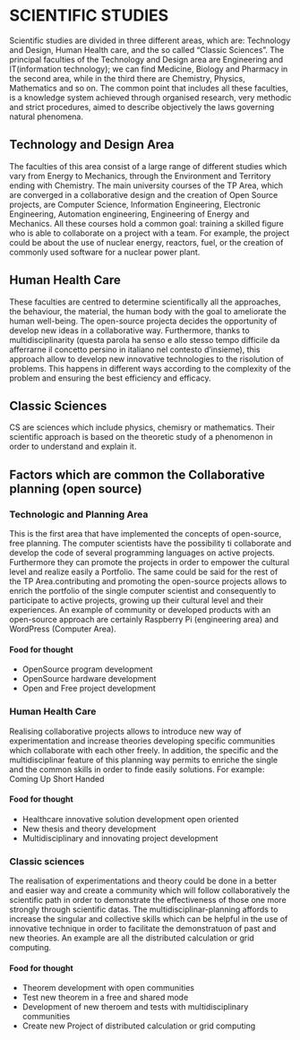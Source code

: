# SCIENTIFIC STUDIES

Scientific studies are divided in three different areas, which are: Technology and Design, Human Health care, and the so called “Classic Sciences”.
The principal faculties of the Technology and Design area are Engineering and IT(information technology); we can find Medicine, Biology and Pharmacy in the second area, while in the third there are Chemistry, Physics, Mathematics and so on.
The common point that includes all these faculties, is a knowledge system achieved through organised research, very methodic and strict procedures, aimed to describe objectively the laws governing natural phenomena.

## Technology and Design Area
The faculties of this area consist of a large range of different studies which vary from Energy to Mechanics, through the Environment and Territory ending with Chemistry. The main university courses of the TP Area, which are converged in a collaborative design and the creation of Open Source projects, are Computer Science, Information Engineering, Electronic Engineering, Automation engineering, Engineering of Energy and Mechanics. All these courses hold a common goal: training a skilled figure who is able to collaborate on a project with a team. For example, the project could be about the use of nuclear energy, reactors, fuel, or the creation of commonly used software for a nuclear power plant.

## Human Health Care
These faculties are centred to determine scientifically all the approaches, the behaviour, the material, the human body with the goal to ameliorate the human well-being. The open-source projecta decides the opportunity of develop new ideas in a collaborative way. Furthermore, thanks to multidisciplinarity (questa parola ha senso e allo stesso tempo difficile da afferrarne il concetto persino in italiano nel contesto d’insieme), this approach allow to develop new innovative technologies to the risolution of problems. This happens in different ways according to the complexity of the problem and ensuring the best efficiency and efficacy.

## Classic Sciences
CS are sciences which include physics, chemisry or mathematics. Their scientific approach is based on the theoretic study of a phenomenon in order to understand and explain it.

## Factors which are common the Collaborative planning (open source)

### Technologic and Planning Area
This is the first area that have implemented the concepts of open-source, free planning. The computer scientists have the possibility ti collaborate and develop the code of several programming languages on active projects. Furthermore they can promote the projects in order to empower the cultural level and realize easily a Portfolio. The same could be said for the rest of the TP Area.contributing and promoting the open-source projects allows to enrich the portfolio of the single computer scientist and consequently to participate to active projects, growing up their cultural level and their experiences. An example of community or developed products with an open-source approach are certainly Raspberry Pi (engineering area) and WordPress (Computer Area).

#### Food for thought
* OpenSource program development
* OpenSource hardware development
* Open and Free project development

### Human Health Care
Realising collaborative projects  allows to introduce new way of experimentation and increase theories developing specific communities which collaborate with each other freely. In addition, the specific and the multidisciplinar feature of this planning way permits to enriche the single and the common skills in order to finde easily solutions. For example: Coming Up Short Handed

#### Food for thought
* Healthcare innovative solution development open oriented
* New thesis and theory development
* Multidisciplinary and innovating project development

### Classic sciences
The realisation of experimentations and theory could be done in a better and easier way and create a community which will follow collaboratively the scientific path in order to demonstrate the effectiveness of those one more strongly through scientific datas. The multidisciplinar-planning affords to increase the singular and collective skills which can be helpful in the use of innovative technique in order to facilitate the demonstratuon of past and new theories. An example are all the distributed calculation or grid computing.

#### Food for thought
* Theorem development with open communities
* Test new theorem in a free and shared mode 
* Development of new theroem and tests with multidisciplinary communities
* Create new Project of distributed calculation or grid computing
